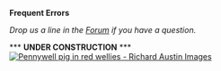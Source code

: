 **Frequent Errors**

<!--
### Prerequisites

This tutorial page relies on completing the previous tutorials:

* [Five Minute Introduction](FiveMinuteIntroduction)

### Goals

At the end of this tutorial you'll have seen some a few common error cases in Cromwell, and learnt how easy ways to address them.

### Let's get started

### Next Steps

TBD (you're already looking pretty good...!)

-->

_Drop us a line in the [Forum](https://gatkforums.broadinstitute.org/wdl/categories/ask-the-wdl-team) if you have a question._

\*\*\* **UNDER CONSTRUCTION** \*\*\*  
[![Pennywell pig in red wellies - Richard Austin Images](http://www.richardaustinimages.com/wp-content/uploads/2015/04/fluffyAustin_Pigets_Wellies-500x395.jpg)](http://www.richardaustinimages.com/product/pennywell-pigs-under-umbrella-2/)
